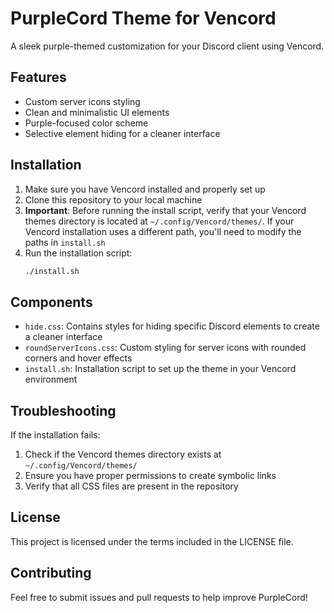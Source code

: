 # PurpleCord Theme for Vencord

A sleek purple-themed customization for your Discord client using Vencord.

## Features

- Custom server icons styling
- Clean and minimalistic UI elements
- Purple-focused color scheme
- Selective element hiding for a cleaner interface

## Installation

1. Make sure you have Vencord installed and properly set up
2. Clone this repository to your local machine
3. **Important**: Before running the install script, verify that your Vencord themes directory is located at `~/.config/Vencord/themes/`. If your Vencord installation uses a different path, you'll need to modify the paths in `install.sh`
4. Run the installation script:
   ```bash
   ./install.sh
   ```

## Components

- `hide.css`: Contains styles for hiding specific Discord elements to create a cleaner interface
- `roundServerIcons.css`: Custom styling for server icons with rounded corners and hover effects
- `install.sh`: Installation script to set up the theme in your Vencord environment

## Troubleshooting

If the installation fails:
1. Check if the Vencord themes directory exists at `~/.config/Vencord/themes/`
2. Ensure you have proper permissions to create symbolic links
3. Verify that all CSS files are present in the repository

## License

This project is licensed under the terms included in the LICENSE file.

## Contributing

Feel free to submit issues and pull requests to help improve PurpleCord!
